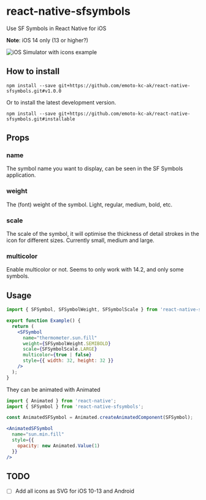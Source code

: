 # react-native-sfsymbols

Use SF Symbols in React Native for iOS

**Note**: iOS 14 only (13 or higher?)

![iOS Simulator with icons example](https://media.giphy.com/media/5gB4qLjkuYwVn10O77/giphy.gif)

## How to install

```
npm install --save git+https://github.com/emoto-kc-ak/react-native-sfsymbols.git#v1.0.0
```

Or to install the latest development version.

```
npm install --save git+https://github.com/emoto-kc-ak/react-native-sfsymbols.git#installable
```

## Props

### name
The symbol name you want to display, can be seen in the SF Symbols application.

### weight
The (font) weight of the symbol. Light, regular, medium, bold, etc.

### scale
The scale of the symbol, it will optimise the thickness of detail strokes in the icon for different sizes. Currently small, medium and large.

### multicolor
Enable multicolor or not. Seems to only work with 14.2, and only some symbols.

## Usage

```jsx
import { SFSymbol, SFSymbolWeight, SFSymbolScale } from 'react-native-sfsymbols';

export function Example() {
  return (
    <SFSymbol
      name="thermometer.sun.fill"
      weight={SFSymbolWeight.SEMIBOLD}
      scale={SFSymbolScale.LARGE}
      multicolor={true | false}
      style={{ width: 32, height: 32 }}
    />
  );
}
```

They can be animated with Animated

```jsx
import { Animated } from 'react-native';
import { SFSymbol } from 'react-native-sfsymbols';

const AnimatedSFSymbol = Animated.createAnimatedComponent(SFSymbol);

<AnimatedSFSymbol
  name="sun.min.fill"
  style={{
    opacity: new Animated.Value(1)
  }}
/>
```

## TODO

- [ ] Add all icons as SVG for iOS 10-13 and Android
